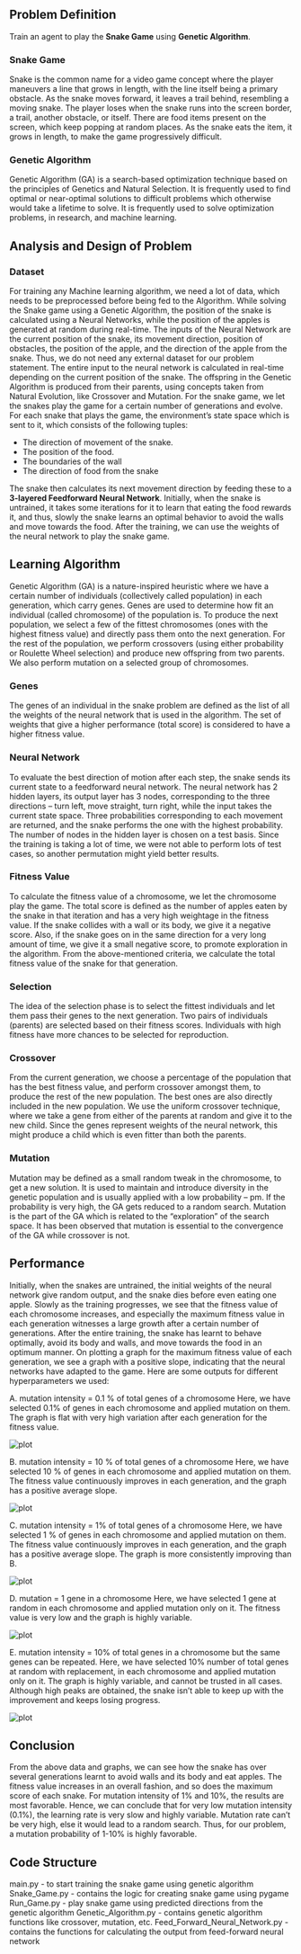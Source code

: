 ## Problem Definition
Train an agent to play the **Snake Game** using **Genetic Algorithm**.

### Snake Game
Snake is the common name for a video game concept where the player maneuvers a line that grows in length, with the line itself being a primary obstacle. As the snake moves forward, it leaves a trail behind, resembling a moving snake. The player loses when the snake runs into the screen border, a trail, another obstacle, or itself. There are food items present on the screen, which keep popping at random places. As the snake eats the item, it grows in length, to make the game progressively difficult.

### Genetic Algorithm
Genetic Algorithm (GA) is a search-based optimization technique based on the principles of Genetics and Natural Selection. It is frequently used to find optimal or near-optimal solutions to difficult problems which otherwise would take a lifetime to solve. It is frequently used to solve optimization problems, in research, and machine learning.

## Analysis and Design of Problem
### Dataset
For training any Machine learning algorithm, we need a lot of data, which needs to be preprocessed before being fed to the Algorithm. While solving the Snake game using a Genetic Algorithm, the position of the snake is calculated using a Neural Networks, while the position of the apples is generated at random during real-time. The inputs of the Neural Network are the current position of the snake, its movement direction, position of obstacles, the position of the apple, and the direction of the apple from the snake. Thus, we do not need any external dataset for our problem statement. The entire input to the neural network is calculated in real-time depending on the current position of the snake. The offspring in the Genetic Algorithm is produced from their parents, using concepts taken from Natural Evolution, like Crossover and Mutation.
For the snake game, we let the snakes play the game for a certain number of generations and evolve. For each snake that plays the game, the environment’s state space which is sent to it, which consists of the following tuples:
- The direction of movement of the snake.
- The position of the food.
- The boundaries of the wall
- The direction of food from the snake

The snake then calculates its next movement direction by feeding these to a **3-layered Feedforward Neural Network**.
Initially, when the snake is untrained, it takes some iterations for it to learn that eating the food rewards it, and thus, slowly the snake learns an optimal behavior to avoid the walls and move towards the food. After the training, we can use the weights of the neural network to play the snake game.

## Learning Algorithm
Genetic Algorithm (GA) is a nature-inspired heuristic where we have a certain number of individuals (collectively called population) in each generation, which carry genes. Genes are used to determine how fit an individual (called chromosome) of the population is. To produce the next population, we select a few of the fittest chromosomes (ones with the highest fitness value) and directly pass them onto the next generation. For the rest of the population, we perform crossovers (using either probability or Roulette Wheel selection) and produce new offspring from two parents. We also perform mutation on a selected group of chromosomes.

### Genes
The genes of an individual in the snake problem are defined as the list of all the weights of the neural network that is used in the algorithm. The set of weights that give a higher performance (total score) is considered to have a higher fitness value.

### Neural Network
To evaluate the best direction of motion after each step, the snake sends its current state to a feedforward neural network. The neural network has 2 hidden layers, its output layer has 3 nodes, corresponding to the three directions – turn left, move straight, turn right, while the input takes the current state space. Three probabilities corresponding to each movement are returned, and the snake performs the one with the highest probability. The number of nodes in the hidden layer is chosen on a test basis. Since the training is taking a lot of time, we were not able to perform lots of test cases, so another permutation might yield better results.

### Fitness Value
To calculate the fitness value of a chromosome, we let the chromosome play the game. The total score is defined as the number of apples eaten by the snake in that iteration and has a very high weightage in the fitness value. If the snake collides with a wall or its body, we give it a negative score. Also, if the snake goes on in the same direction for a very long amount of time, we give it a small negative score, to promote exploration in the algorithm. From the above-mentioned criteria, we calculate the total fitness value of the snake for that generation.

### Selection
The idea of the selection phase is to select the fittest individuals and let them pass their genes to the next generation. Two pairs of individuals (parents) are selected based on their fitness scores. Individuals with high fitness have more chances to be selected for reproduction.

### Crossover
From the current generation, we choose a percentage of the population that has the best fitness value, and perform crossover amongst them, to produce the rest of the new population. The best ones are also directly included in the new population. We use the uniform crossover technique, where we take a gene from either of the parents at random and give it to the new child. Since the genes represent weights of the neural network, this might produce a child which is even fitter than both the parents.

### Mutation
Mutation may be defined as a small random tweak in the chromosome, to get a new solution. It is used to maintain and introduce diversity in the genetic population and is usually applied with a low probability – pm. If the probability is very high, the GA gets reduced to a random search. Mutation is the part of the GA which is related to the “exploration” of the search space. It has been observed that mutation is essential to the convergence of the GA while crossover is not.

## Performance
Initially, when the snakes are untrained, the initial weights of the neural network give random output, and the snake dies before even eating one apple. Slowly as the training progresses, we see that the fitness value of each chromosome increases, and especially the maximum fitness value in each generation witnesses a large growth after a certain number of generations. After the entire training, the snake has learnt to behave optimally, avoid its body and walls, and move towards the food in an optimum manner. On plotting a graph for the maximum fitness value of each generation, we see a graph with a positive slope, indicating that the neural networks have adapted to the game. Here are some outputs for different hyperparameters we used:

A.	mutation intensity = 0.1 % of total genes of a chromosome
Here, we have selected 0.1% of genes in each chromosome and applied mutation on them. The graph is flat with very high variation after each generation for the fitness value.

![plot](savedFiles/graph20210509-193537.png)

B.	mutation intensity = 10 % of total genes of a chromosome
Here, we have selected 10 % of genes in each chromosome and applied mutation on them. The fitness value continuously improves in each generation, and the graph has a positive average slope.

![plot](savedFiles/graph20210509-204259.png)

C.	mutation intensity = 1% of total genes of a chromosome
Here, we have selected 1 % of genes in each chromosome and applied mutation on them. The fitness value continuously improves in each generation, and the graph has a positive average slope. The graph is more consistently improving than B.

![plot](savedFiles/graph20210509-230755.png)

D.	mutation = 1 gene in a chromosome
Here, we have selected 1 gene at random in each chromosome and applied mutation only on it. The fitness value is very low and the graph is highly variable.

![plot](savedFiles/graph20210510-143412.png)

E.	mutation intensity = 10% of total genes in a chromosome but the same genes can be repeated.
Here, we have selected 10% number of total genes at random with replacement, in each chromosome and applied mutation only on it. The graph is highly variable, and cannot be trusted in all cases. Although high peaks are obtained, the snake isn’t able to keep up with the improvement and keeps losing progress.

![plot](savedFiles/graph20210510-143841.png)

## Conclusion
From the above data and graphs, we can see how the snake has over several generations learnt to avoid walls and its body and eat apples. The fitness value increases in an overall fashion, and so does the maximum score of each snake. For mutation intensity of 1% and 10%, the results are most favorable. Hence, we can conclude that for very low mutation intensity (0.1%), the learning rate is very slow and highly variable. Mutation rate can’t be very high, else it would lead to a random search. Thus, for our problem, a mutation probability of 1-10% is highly favorable.

## Code Structure
main.py -  to start training the snake game using genetic algorithm
Snake_Game.py  -  contains the logic for creating snake game using pygame
Run_Game.py  -  play snake game using predicted directions from the genetic algorithm
Genetic_Algorithm.py  -  contains genetic algorithm functions like crossover, mutation, etc.
Feed_Forward_Neural_Network.py  -  contains the functions for calculating the output from feed-forward neural network
